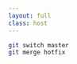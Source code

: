 ```yaml
---
layout: full
class: host
---
```


```bash
git switch master
git merge hotfix
```

<style>
    .host {
        display: flex;
        flex-direction: column;
        align-items: center;
        justify-content: center;
    }

    .host code {
        font-size: 3rem;
        line-height: 4rem;
    }
</style>

